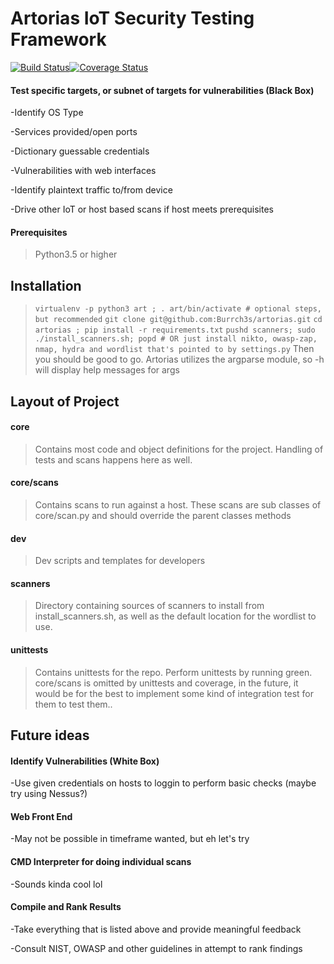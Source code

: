 # Artorias IoT Security Testing Framework
[![Build Status](https://travis-ci.com/Burrch3s/artorias.svg?branch=master)](https://travis-ci.com/Burrch3s/artorias)[![Coverage Status](https://coveralls.io/repos/github/Burrch3s/artorias/badge.svg)](https://coveralls.io/github/Burrch3s/artorias)

#### Test specific targets, or subnet of targets for vulnerabilities (Black Box)

-Identify OS Type

-Services provided/open ports

-Dictionary guessable credentials

-Vulnerabilities with web interfaces

-Identify plaintext traffic to/from device

-Drive other IoT or host based scans if host meets prerequisites


#### Prerequisites

> Python3.5 or higher

## Installation

> `virtualenv -p python3 art ; . art/bin/activate # optional steps, but recommended`
> `git clone git@github.com:Burrch3s/artorias.git`
> `cd artorias ; pip install -r requirements.txt`
> `pushd scanners; sudo ./install_scanners.sh; popd # OR just install nikto, owasp-zap, nmap, hydra and wordlist that's pointed to by settings.py`
> Then you should be good to go. Artorias utilizes the argparse module, so -h will display help messages for args

## Layout of Project

#### core

> Contains most code and object definitions for the project. Handling of tests and
scans happens here as well.

#### core/scans

> Contains scans to run against a host. These scans are sub classes of core/scan.py and should
override the parent classes methods

#### dev

> Dev scripts and templates for developers

#### scanners

> Directory containing sources of scanners to install from install\_scanners.sh,
as well as the default location for the wordlist to use. 

#### unittests

> Contains unittests for the repo. Perform unittests by running green. core/scans is omitted by unittests and coverage,
in the future, it would be for the best to implement some kind of integration test for them to test them..


## Future ideas

#### Identify Vulnerabilities (White Box)

-Use given credentials on hosts to loggin to perform basic checks (maybe try using Nessus?)

#### Web Front End

-May not be possible in timeframe wanted, but eh let's try

#### CMD Interpreter for doing individual scans

-Sounds kinda cool lol

#### Compile and Rank Results

-Take everything that is listed above and provide meaningful feedback

-Consult NIST, OWASP and other guidelines in attempt to rank findings
